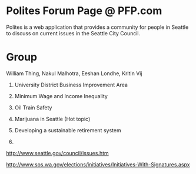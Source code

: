 # Polites Forum Page @ PFP.com
Polites is a web application that provides a community for people in Seattle to discuss on current issues in the Seattle City Council.

Group
============
William Thing, Nakul Malhotra, Eeshan Londhe, Kritin Vij

1. University District Business Improvement Area

2. Minimum Wage and Income Inequality

3. Oil Train Safety

4. Marijuana in Seattle (Hot topic)

5. Developing a sustainable retirement system

6. 

http://www.seattle.gov/council/issues.htm

http://www.sos.wa.gov/elections/initiatives/Initiatives-With-Signatures.aspx
